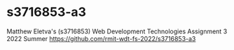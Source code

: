# s3716853-a3
Matthew Eletva's (s3716853) Web Development Technologies Assignment 3 2022 Summer 
https://github.com/rmit-wdt-fs-2022/s3716853-a3
